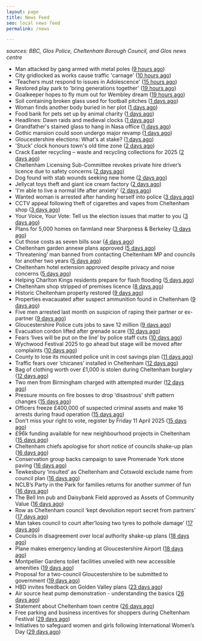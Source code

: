 ```yaml
---
layout: page
title: News Feed
seo: local news feed
permalink: /news

---
```


_sources: BBC, Glos Police, Cheltenham Borough Council, and Glos news centre_

<!-- news_marker starts -->
- Man attacked by gang armed with metal poles ([9 hours ago](https://www.bbc.com/news/articles/cj3xe562vk1o))
- City gridlocked as works cause traffic 'carnage' ([10 hours ago](https://www.bbc.com/news/articles/cvgpm33k2zzo))
- 'Teachers must respond to issues in Adolescence' ([15 hours ago](https://www.bbc.com/news/articles/cyvq7qqrvy0o))
- Restored play park to 'bring generations together' ([19 hours ago](https://www.bbc.com/news/articles/ckgemkgryl9o))
- Goalkeeper hopes to fly mum out for Wembley dream ([19 hours ago](https://www.bbc.com/news/articles/cd02e2pymjyo))
- Soil containing broken glass used for football pitches ([1 days ago](https://www.bbc.com/news/articles/cly52n7l3ryo))
- Woman finds another body buried in her plot ([1 days ago](https://www.bbc.com/news/articles/cq80q7kj3k3o))
- Food bank for pets set up by animal charity ([1 days ago](https://www.bbc.com/news/articles/c15v338xdqqo))
- Headlines: Dawn raids and medieval clocks ([1 days ago](https://www.bbc.com/news/articles/c4g9l7dvkzdo))
- Grandfather's stained glass to hang in Nasa office ([1 days ago](https://www.bbc.com/news/articles/cly5v53e144o))
- Gothic mansion could soon undergo major revamp ([1 days ago](https://www.bbc.com/news/articles/crldnw9rerzo))
- Gloucestershire elections: What's at stake? ([1 days ago](https://www.bbc.com/news/articles/c74323j87xqo))
- 'Stuck' clock honours town's old time zone ([2 days ago](https://www.bbc.com/news/articles/cvgqljz57l0o))
- Crack Easter recycling – waste and recycling collections for 2025 ([2 days ago](https://www.cheltenham.gov.uk/news/article/3002/crack_easter_recycling_%E2%80%93_waste_and_recycling_collections_for_2025))
- Cheltenham Licensing Sub-Committee revokes private hire driver’s licence due to safety concerns ([2 days ago](https://www.cheltenham.gov.uk/news/article/3001/cheltenham_licensing_sub-committee_revokes_private_hire_drivers_licence_due_to_safety_concerns))
- Dog found with stab wounds seeking new home ([2 days ago](https://www.bbc.com/news/articles/c1drp3g362zo))
- Jellycat toys theft and giant ice cream factory ([2 days ago](https://www.bbc.com/news/articles/cwy6g3dzn5no))
- 'I'm able to live a normal life after anxiety' ([2 days ago](https://www.bbc.com/news/articles/cq8yjng9vkeo))
- Wanted woman is arrested after handing herself into police ([3 days ago](https://gloucesternewscentre.co.uk/wanted-woman-is-arrested-after-handing-herself-into-police/))
- CCTV appeal following theft of cigarettes and vapes from Cheltenham shop ([3 days ago](https://gloucesternewscentre.co.uk/cctv-appeal-following-theft-of-cigarettes-and-vapes-from-cheltenham-shop/))
- Your Voice, Your Vote: Tell us the election issues that matter to you ([3 days ago](https://www.bbc.com/news/articles/cz440j1x4xno))
- Plans for 5,000 homes on farmland near Sharpness & Berkeley ([3 days ago](https://www.bbc.co.uk/sounds/play/p0l1v3k3))
- Cut those costs as seven bills soar ([4 days ago](https://www.bbc.co.uk/sounds/play/p0l1mstk))
- Cheltenham garden annexe plans approved ([5 days ago](https://gloucesternewscentre.co.uk/cheltenham-garden-annexe-plans-approved/))
- ‘Threatening’ man banned from contacting Cheltenham MP and councils for another two years ([5 days ago](https://gloucesternewscentre.co.uk/threatening-man-banned-from-contacting-cheltenham-mp-and-councils-for-another-two-years/))
- Cheltenham hotel extension approved despite privacy and noise concerns ([5 days ago](https://gloucesternewscentre.co.uk/cheltenham-hotel-extension-approved-despite-privacy-and-noise-concerns/))
- Helping Charlton Kings residents prepare for flash flooding ([5 days ago](https://www.cheltenham.gov.uk/news/article/3000/helping_charlton_kings_residents_prepare_for_flash_flooding))
- Cheltenham shop stripped of premises licence ([8 days ago](https://gloucesternewscentre.co.uk/cheltenham-shop-stripped-of-premises-licence/))
- Historic Cheltenham property restored ([9 days ago](https://gloucesternewscentre.co.uk/historic-cheltenham-property-restored/))
- Properties evacauated after suspect ammunition found in Cheltenham ([9 days ago](https://gloucesternewscentre.co.uk/propeties-evacauated-after-suspect-ammuintion-found-in-cheltenham/))
- Five men arrested last month on suspicion of raping their partner or ex-partner ([9 days ago](https://gloucesternewscentre.co.uk/five-men-arrested-last-month-on-suspicion-of-raping-their-partner-or-ex-partner/))
- Gloucestershire Police cuts jobs to save 12 million ([9 days ago](https://www.bbc.co.uk/sounds/play/p0l0mzhx))
- Evacuation cordon lifted after grenade scare ([10 days ago](https://gloucesternewscentre.co.uk/evacuation-cordon-lifted-after-grenade-scare/))
- Fears ‘lives will be put on the line’ by police staff cuts ([10 days ago](https://gloucesternewscentre.co.uk/fears-lives-will-be-put-on-the-line-by-police-staff-cuts/))
- Wychwood Festival 2025 to go ahead but stage will be moved after complaints ([10 days ago](https://gloucesternewscentre.co.uk/wychwood-festival-2025-to-go-ahead-but-stage-will-be-moved-after-complaints/))
- County to lose its mounted police unit in cost savings plan ([11 days ago](https://gloucesternewscentre.co.uk/county-to-lose-its-mounted-police-unit-in-cost-savings-plan/))
- Traffic fears over ‘chicanes’ installed in Cheltenham ([12 days ago](https://gloucesternewscentre.co.uk/traffic-fears-over-chicanes-installed-in-cheltenham/))
- Bag of clothing worth over £1,000 is stolen during Cheltenham burglary ([12 days ago](https://gloucesternewscentre.co.uk/bag-of-clothing-worth-over-1000-is-stolen-during-cheltenham-burglary/))
- Two men from Birmingham charged with attempted murder ([12 days ago](https://gloucesternewscentre.co.uk/two-men-from-birmingham-charged-with-attempted-murder/))
- Pressure mounts on fire bosses to drop ‘disastrous’ shift pattern changes ([15 days ago](https://gloucesternewscentre.co.uk/pressure-mounts-on-fire-bosses-to-drop-disastrous-shift-pattern-changes/))
- Officers freeze £400,000 of suspected criminal assets and make 16 arrests during fraud operation ([15 days ago](https://gloucesternewscentre.co.uk/officers-freeze-400000-of-suspected-criminal-assets-and-make-16-arrests-during-fraud-operation/))
- Don’t miss your right to vote, register by Friday 11 April 2025 ([15 days ago](https://www.cheltenham.gov.uk/news/article/2999/dont_miss_your_right_to_vote_register_by_friday_11_april_2025))
- £96k funding available for new neighbourhood projects in Cheltenham ([15 days ago](https://www.cheltenham.gov.uk/news/article/2998/96k_funding_available_for_new_neighbourhood_projects_in_cheltenham))
- Cheltenham chiefs apologise for short notice of councils shake-up plan ([16 days ago](https://gloucesternewscentre.co.uk/cheltenham-chiefs-apologise-for-short-notice-of-councils-shake-up-plan/))
- Conservation group backs campaign to save Promenade York stone paving ([16 days ago](https://gloucesternewscentre.co.uk/conservation-group-backs-campaign-to-save-promenade-york-stone-paving/))
- Tewkesbury ‘insulted’ as Cheltenham and Cotswold exclude name from council plan ([16 days ago](https://gloucesternewscentre.co.uk/tewkesbury-insulted-as-cheltenham-and-cotswold-exclude-name-from-council-plan/))
- NCLB’s Party in the Park for families returns for another summer of fun ([16 days ago](https://www.cheltenham.gov.uk/news/article/2997/nclbs_party_in_the_park_for_families_returns_for_another_summer_of_fun))
- The Bell Inn pub and Daisybank Field approved as Assets of Community Value ([16 days ago](https://www.cheltenham.gov.uk/news/article/2996/the_bell_inn_pub_and_daisybank_field_approved_as_assets_of_community_value))
- Row as Cheltenham council ‘kept devolution report secret from partners’ ([17 days ago](https://gloucesternewscentre.co.uk/row-as-cheltenham-council-kept-devolution-report-secret-from-partners/))
- Man takes council to court after’losing two tyres to pothole damage’ ([17 days ago](https://gloucesternewscentre.co.uk/man-takes-council-to-court-afterlosing-two-tyres-to-pothole-damage/))
- Councils in disagreement over local authority shake-up plans ([18 days ago](https://gloucesternewscentre.co.uk/councils-in-disagreement-over-local-authority-shake-up-plans/))
- Plane makes emergency landing at Gloucestershire Airport ([18 days ago](https://gloucesternewscentre.co.uk/plane-makes-emergency-landing-at-gloucestershire-airport/))
- Montpellier Gardens toilet facilities unveiled with new accessible amenities ([19 days ago](https://www.cheltenham.gov.uk/news/article/2995/montpellier_gardens_toilet_facilities_unveiled_with_new_accessible_amenities))
- Proposal for a two-council Gloucestershire to be submitted to government ([19 days ago](https://www.cheltenham.gov.uk/news/article/2994/proposal_for_a_two-council_gloucestershire_to_be_submitted_to_government))
- HBD invites feedback on Golden Valley plans ([23 days ago](https://www.cheltenham.gov.uk/news/article/2993/hbd_invites_feedback_on_golden_valley_plans))
- Air source heat pump demonstration - understanding the basics ([26 days ago](https://www.cheltenham.gov.uk/news/article/2992/air_source_heat_pump_demonstration_-_understanding_the_basics))
- Statement about Cheltenham town centre ([26 days ago](https://www.cheltenham.gov.uk/news/article/2991/statement_about_cheltenham_town_centre))
- Free parking and business incentives for shoppers during Cheltenham Festival ([29 days ago](https://www.cheltenham.gov.uk/news/article/2990/free_parking_and_business_incentives_for_shoppers_during_cheltenham_festival))
- Initiatives to safeguard women and girls following International Women’s Day ([29 days ago](https://www.cheltenham.gov.uk/news/article/2989/initiatives_to_safeguard_women_and_girls_following_international_womens_day))

<!-- news_marker ends -->
